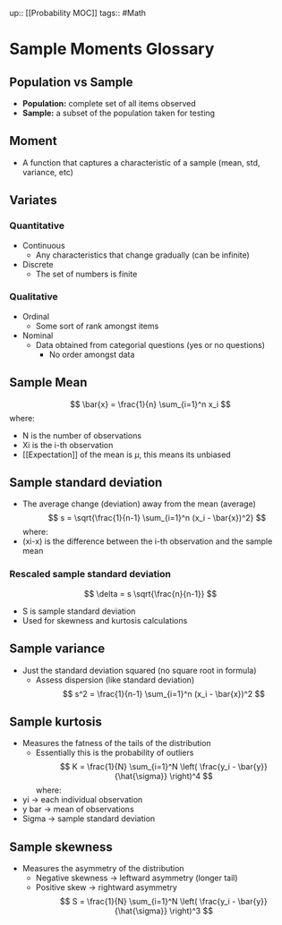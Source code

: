up:: [[Probability MOC]]
tags:: #Math
# Sample Moments Glossary
## Population vs Sample
- **Population:** complete set of all items observed
- **Sample:** a subset of the population taken for testing
## Moment
- A function that captures a characteristic of a sample (mean, std, variance, etc)
## Variates
### Quantitative
- Continuous
	- Any characteristics that change gradually (can be infinite)
- Discrete
	- The set of numbers is finite
### Qualitative
- Ordinal
	- Some sort of rank amongst items
- Nominal
	- Data obtained from categorial questions (yes or no questions)
		- No order amongst data
## Sample Mean
$$
\bar{x} = \frac{1}{n} \sum_{i=1}^n x_i
$$
where:
- N is the number of observations
- Xi is the i-th observation
- [[Expectation]] of the mean is $\mu$, this means its unbiased
## Sample standard deviation
- The average change (deviation) away from the mean (average)
$$
s = \sqrt{\frac{1}{n-1} \sum_{i=1}^n (x_i - \bar{x})^2}
$$
where:
- (xi-x) is the difference between the i-th observation and the sample mean
### Rescaled sample standard deviation
$$
\delta = s \sqrt{\frac{n}{n-1}}
$$
- S is sample standard deviation
- Used for skewness and kurtosis calculations
## Sample variance
- Just the standard deviation squared (no square root in formula)
	- Assess dispersion (like standard deviation)
$$
s^2 = \frac{1}{n-1} \sum_{i=1}^n (x_i - \bar{x})^2
$$
## Sample kurtosis
- Measures the fatness of the tails of the distribution
	- Essentially this is the probability of outliers
$$
K = \frac{1}{N} \sum_{i=1}^N \left( \frac{y_i - \bar{y}}{\hat{\sigma}} \right)^4
$$
where:
- yi -> each individual observation
- y bar -> mean of observations
- Sigma -> sample standard deviation
## Sample skewness
- Measures the asymmetry of the distribution
	- Negative skewness -> leftward asymmetry (longer tail)
	- Positive skew -> rightward asymmetry
$$ 
S = \frac{1}{N} \sum_{i=1}^N \left( \frac{y_i - \bar{y}}{\hat{\sigma}} \right)^3
$$




